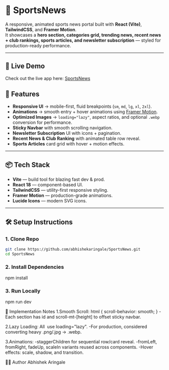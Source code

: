 # 📰 SportsNews

A responsive, animated sports news portal built with **React (Vite)**, **TailwindCSS**, and **Framer Motion**.  
It showcases a **hero section, categories grid, trending news, recent news + club rankings, sports articles, and newsletter subscription** — styled for production-ready performance.

---

## 🔗 Live Demo

Check out the live app here: [SportsNews](https://sports-news-8m22.onrender.com/#clubsRanking)

## 🚀 Features

- **Responsive UI** → mobile-first, fluid breakpoints (`sm`, `md`, `lg`, `xl`, `2xl`).
- **Animations** → smooth entry + hover animations using [Framer Motion](https://www.framer.com/motion/).
- **Optimized Images** → `loading="lazy"`, aspect ratios, and optional `.webp` conversion for performance.
- **Sticky Navbar** with smooth scrolling navigation.
- **Newsletter Subscription** UI with icons + pagination.
- **Recent News & Club Ranking** with animated table row reveal.
- **Sports Articles** card grid with hover + motion effects.

---

## 📦 Tech Stack

-  **Vite** — build tool for blazing fast dev & prod.
-  **React 18** — component-based UI.
-  **TailwindCSS** — utility-first responsive styling.
-  **Framer Motion** — production-grade animations.
-  **Lucide Icons** — modern SVG icons.

---

## 🛠️ Setup Instructions

### 1. Clone Repo

```bash
git clone https://github.com/abhishekaringale/SportsNews.git
cd SportsNews
```

### 2. Install Dependencies
npm install

### 3. Run Locally
npm run dev


🧩 Implementation Notes
1.Smooth Scroll:
html {
  scroll-behavior: smooth;
}
-Each section has id and scroll-mt-[height] to offset sticky navbar.

2.Lazy Loading: All <img /> use loading="lazy".
-For production, considered converting heavy .png/.jpg → .webp.

3.Animations:
-staggerChildren for sequential row/card reveal.
-fromLeft, fromRight, fadeUp, scaleIn variants reused across components.
-Hover effects: scale, shadow, and transition.

👨‍💻 Author
Abhishek Aringale